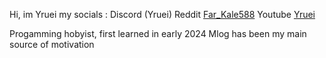 Hi, im Yruei
my socials : Discord (Yruei)
             Reddit [Far_Kale588](https://www.reddit.com/user/Far_Kale588/)
             Youtube [Yruei](https://www.youtube.com/@Yruei_)

Progamming hobyist, first learned in early 2024
Mlog has been my main source of motivation

